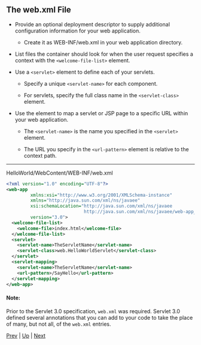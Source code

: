 ## The web.xml File

* Provide an optional deployment descriptor to supply additional configuration information for your web application.

  * Create it as WEB-INF/web.xml in your web application directory.

* List files the container should look for when the user request specifies a context with the `<welcome-file-list>` element.

* Use a `<servlet>` element to define each of your servlets.

  * Specify a unique `<servlet-name>` for each component.

  * For servlets, specify the full class name in the `<servlet-class>` element.

* Use the <servlet-mapping> element to map a servlet or JSP page to a specific URL within your web application.

  * The `<servlet-name>` is the name you specified in the `<servlet>` element.

  * The URL you specify in the `<url-pattern>` element is relative to the context path.

<hr>

HelloWorld/WebContent/WEB-INF/web.xml

```xml
<?xml version="1.0" encoding="UTF-8"?>
<web-app
         xmlns:xsi="http://www.w3.org/2001/XMLSchema-instance"
         xmlns="http://java.sun.com/xml/ns/javaee"
         xsi:schemaLocation="http://java.sun.com/xml/ns/javaee
                             http://java.sun.com/xml/ns/javaee/web-app_3_0.xsd"
         version="3.0">
  <welcome-file-list>
    <welcome-file>index.html</welcome-file>
  </welcome-file-list>
  <servlet>
    <servlet-name>TheServletName</servlet-name>
    <servlet-class>web.HelloWorldServlet</servlet-class>
  </servlet>
  <servlet-mapping>
    <servlet-name>TheServletName</servlet-name>
    <url-pattern>/SayHello</url-pattern>
  </servlet-mapping>
</web-app>
```

#### Note:
Prior to the Servlet 3.0 specification, `web.xml` was required. Servlet 3.0 defined several annotations that you can add to your code to take the place of many, but not all, of the `web.xml` entries.


[Prev](03-WarFile.md) | [Up](../README.md) | [Next](05-DeployWar.md)

